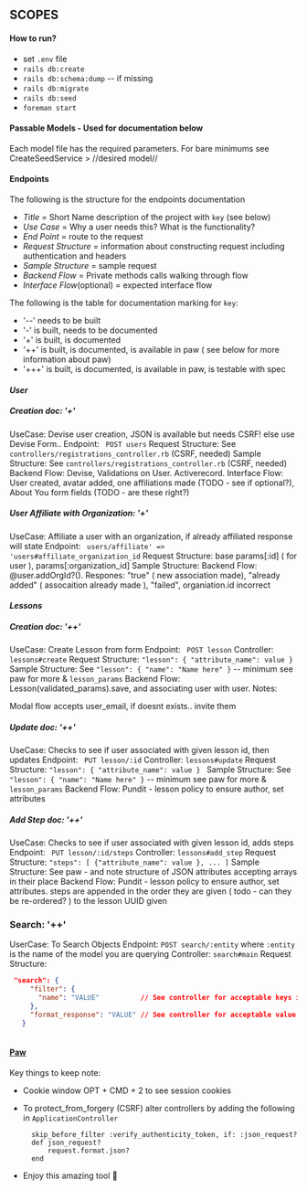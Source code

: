## SCOPES

#### How to run?

* set `.env` file
* `rails db:create`
* `rails db:schema:dump` -- if missing
* `rails db:migrate`
* `rails db:seed`
* `foreman start`

#### Passable Models - Used for documentation below
Each model file has the required parameters. For bare minimums see CreateSeedService > //desired model//



#### Endpoints
The following is the structure for the endpoints documentation

* *Title* = Short Name description of the project with `key` (see below)
* *Use Case* = Why a user needs this? What is the functionality?
* *End Point* = route to the request
* *Request Structure* = information about constructing request including authentication and headers
* *Sample Structure* = sample request
* *Backend Flow* = Private methods calls walking through flow
* *Interface Flow*(optional) = expected interface flow


The following is the table for documentation marking for `key`:
* '--' needs to be built
* '-' is built, needs to be documented
* '+' is built, is documented
* '++' is built, is documented, is available in paw ( see below for more information about paw)
* '+++' is built, is documented, is available in paw, is testable with spec



#### _User_
##### Creation doc: '+'
UseCase: Devise user creation, JSON is available but needs CSRF! else use Devise Form..
Endpoint: `` POST users``
Request Structure: See ``controllers/registrations_controller.rb`` (CSRF, needed)
Sample Structure: See ``controllers/registrations_controller.rb`` (CSRF, needed)
Backend Flow: Devise, Validations on User. Activerecord.
Interface Flow: User created, avatar added, one affiliations made (TODO - see if optional?), About You form fields (TODO - are these right?)


##### User Affiliate with Organization: '+'
UseCase: Affiliate a user with an organization, if already affiliated response will state
Endpoint: `` users/affiliate' => 'users#affiliate_organization_id``
Request Structure: base params[:id] ( for user ), params[:organization_id]
Sample Structure:
Backend Flow: @user.addOrgId?().
Respones: "true" ( new association made), "already added" ( assocaition already made ), "failed", organiation.id incorrect












#### _Lessons_

##### Creation doc: '++'
UseCase: Create Lesson from form 
Endpoint: `` POST lesson``
Controller: ``lessons#create``
Request Structure: `` "lesson": { "attribute_name": value }  ``
Sample Structure: See `` "lesson": { "name": "Name here" } `` -- minimum  see paw for more & ``lesson_params``
Backend Flow: Lesson(validated_params).save, and associating user with user.
Notes:

Modal flow accepts user_email, if doesnt exists.. invite them



##### Update doc: '++'
UseCase: Checks to see if user associated with given lesson id, then updates
Endpoint: `` PUT lesson/:id``
Controller: ``lessons#update``
Request Structure: `` "lesson": { "attribute_name": value }  `` 
Sample Structure: See `` "lesson": { "name": "Name here" } `` -- minimum  see paw for more & ``lesson_params``
Backend Flow: Pundit - lesson policy to ensure author, set attributes

##### Add Step doc: '++'
UseCase: Checks to see if user associated with given lesson id, adds steps
Endpoint: `` PUT lesson/:id/steps``
Controller: ``lessons#add_step``
Request Structure: `` "steps": [ {"attribute_name": value }, ... ] `` 
Sample Structure: See paw - and note structure of JSON attributes accepting arrays in their place
Backend Flow: Pundit - lesson policy to ensure author, set attributes. steps are appended in the order they are given ( todo - can they be re-ordered? ) to the lesson UUID given




### Search: '++'
UserCase: To Search Objects
Endpoint: `` POST search/:entity `` where ``:entity`` is the name of the model you are querying
Controller: ``search#main``
Request Structure:
```json
 "search": {
     "filter": {
       "name": "VALUE"          // See controller for acceptable keys in filter
     },
     "format_response": "VALUE" // See controller for acceptable value in format_response
   }
 
```





#### [Paw](https://paw.cloud/)
Key things to keep note:
* Cookie window OPT + CMD + 2 to see session cookies
* To protect_from_forgery (CSRF) alter controllers by adding the following in ``ApplicationController``                               
        
        skip_before_filter :verify_authenticity_token, if: :json_request?
        def json_request?
            request.format.json?
        end
        
* Enjoy this amazing tool 🙂